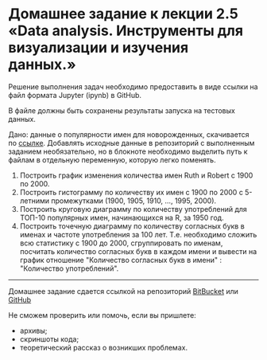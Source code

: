 # Домашнее задание к лекции 2.5 «Data analysis. Инструменты для визуализации и изучения данных.»

Решение выполнения задач необходимо предоставить в виде ссылки на файл формата Jupyter (ipynb) в GitHub.

В файле должны быть сохранены результаты запуска на тестовых данных.

Дано: данные о популярности имен для новорожденных, скачивается по [ссылке](https://www.ssa.gov/oact/babynames/names.zip). Добавлять исходные данные в репозиторий с выполненным заданием необязательно, но в блокноте необходимо выделить путь к файлам в отдельную переменную, которую легко поменять.

1. Построить график изменения количества имен Ruth и Robert с 1900 по 2000.
2. Построить гистограмму по количеству их имен с 1900 по 2000 с 5-летними промежутками (1900, 1905, 1910, …, 1995, 2000).
3. Построить круговую диаграмму по количеству употреблений для ТОП-10 популярных имен, начинающихся на R, за 1950 год.
4. Построить точечную диаграмму по количеству согласных букв в именах и частоте употребления за 100 лет. Т.е. необходимо сложить всю статистику с 1900 до 2000, сгруппировать по именам, посчитать количество согласных букв в каждом имени и вывести на график отношение "Количество согласных букв в имени" : "Количество употреблений".

---
Домашнее задание сдается ссылкой на репозиторий [BitBucket](https://bitbucket.org/) или [GitHub](https://github.com/)

Не сможем проверить или помочь, если вы пришлете:
* архивы;
* скриншоты кода;
* теоретический рассказ о возникших проблемах.    
